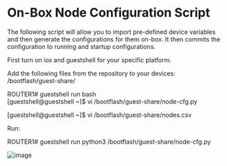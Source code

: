 # On-Box Node Configuration Script

The following script will allow you to import pre-defined device variables and then generate the configurations for them on-box.  It then commits the configuration to running and startup configurations.

First turn on iox and guestshell for your specific platform.

Add the following files from the repository to your devices:  /bootflash/guest-share/

ROUTER1# guestshell run bash                                      
[guestshell@guestshell ~]$ vi /bootflash/guest-share/node-cfg.py

[guestshell@guestshell ~]$ vi /bootflash/guest-share/nodes.csv 

Run:

ROUTER1# guestshell run python3 /bootflash/guest-share/node-cfg.py

![image](https://user-images.githubusercontent.com/63618040/130510690-acf8d514-c58d-4c5a-9393-70259b1d4e0f.png)
